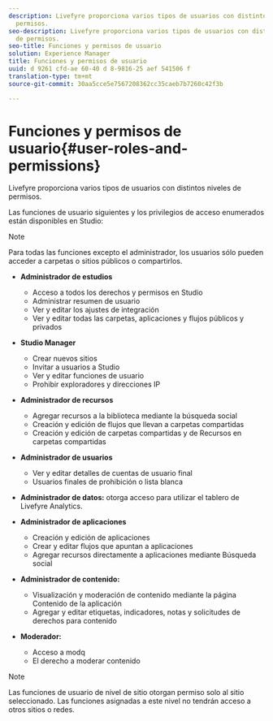 ```yaml
---
description: Livefyre proporciona varios tipos de usuarios con distintos niveles de
  permisos.
seo-description: Livefyre proporciona varios tipos de usuarios con distintos niveles
  de permisos.
seo-title: Funciones y permisos de usuario
solution: Experience Manager
title: Funciones y permisos de usuario
uuid: d 9261 cfd-ae 60-40 d 8-9816-25 aef 541506 f
translation-type: tm+mt
source-git-commit: 30aa5cce5e7567208362cc35caeb7b7260c42f3b

---
```



# Funciones y permisos de usuario{#user-roles-and-permissions}

Livefyre proporciona varios tipos de usuarios con distintos niveles de permisos.

Las funciones de usuario siguientes y los privilegios de acceso enumerados están disponibles en Studio:

>[!NOTE]
>
>Para todas las funciones excepto el administrador, los usuarios sólo pueden acceder a carpetas o sitios públicos o compartirlos.

* **Administrador de estudios**
   * Acceso a todos los derechos y permisos en Studio
   * Administrar resumen de usuario
   * Ver y editar los ajustes de integración
   * Ver y editar todas las carpetas, aplicaciones y flujos públicos y privados

* **Studio Manager**
   * Crear nuevos sitios
   * Invitar a usuarios a Studio
   * Ver y editar funciones de usuario
   * Prohibir exploradores y direcciones IP

* **Administrador de recursos**
   * Agregar recursos a la biblioteca mediante la búsqueda social
   * Creación y edición de flujos que llevan a carpetas compartidas
   * Creación y edición de carpetas compartidas y de Recursos en carpetas compartidas

* **Administrador de usuarios**
   * Ver y editar detalles de cuentas de usuario final
   * Usuarios finales de prohibición o lista blanca

* **Administrador de datos:** otorga acceso para utilizar el tablero de Livefyre Analytics.
* **Administrador de aplicaciones**
   * Creación y edición de aplicaciones
   * Crear y editar flujos que apuntan a aplicaciones
   * Agregar recursos directamente a aplicaciones mediante Búsqueda social

* **Administrador de contenido:**
   * Visualización y moderación de contenido mediante la página Contenido de la aplicación
   * Agregar y editar etiquetas, indicadores, notas y solicitudes de derechos para contenido

* **Moderador:**
   * Acceso a modq
   * El derecho a moderar contenido

>[!NOTE]
>
>Las funciones de usuario de nivel de sitio otorgan permiso solo al sitio seleccionado. Las funciones asignadas a este nivel no tendrán acceso a otros sitios o redes.
